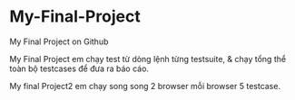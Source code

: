 # My-Final-Project

My Final Project on Github

My Final Project em chạy test từ dòng lệnh từng testsuite, & chạy tổng thể toàn bộ testcases để đưa ra báo cáo.

My final Project2 em chạy song song 2 browser mỗi browser 5 testcase.
